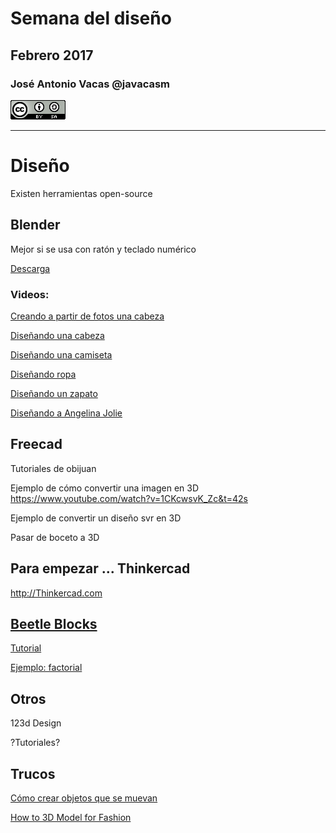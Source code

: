 # Semana del diseño
## Febrero  2017

### José Antonio Vacas @javacasm
![CCbySA](images/CCbySQ_88x31.png)

* *  *

# Diseño

Existen herramientas open-source

## Blender

Mejor si se usa con ratón y teclado numérico

[Descarga](https://www.blender.org/download/)



### Videos:

[Creando a partir de fotos una cabeza](https://www.youtube.com/watch?v=HODBe1adzUQ)

[Diseñando una cabeza](https://www.youtube.com/watch?v=pQVfissJSe4)

[Diseñando una camiseta](https://www.youtube.com/watch?v=Ih2EakutydA)

[Diseñando ropa](https://www.youtube.com/results?search_query=blender+design+clothes)

[Diseñando un zapato](https://www.youtube.com/watch?v=aV6AoxOkX8w)

[Diseñando a Angelina Jolie](https://www.youtube.com/watch?v=Vu6jdSaSVyo)

## Freecad

Tutoriales de obijuan


Ejemplo de cómo convertir una imagen en 3D
https://www.youtube.com/watch?v=1CKcwsvK_Zc&t=42s

Ejemplo de convertir un diseño svr en 3D

Pasar de boceto a 3D  

## Para empezar ... Thinkercad
http://Thinkercad.com


## [Beetle Blocks](http://beetleblocks.com)


[Tutorial](http://www.enlanubetic.com.es/2017/02/beetle-blocks.html#.WJcgrSHhCHv)

[Ejemplo: factorial ](http://beetleblocks.com/run/#present:Username=titi&ProjectName=001%2dnombre%2dfactorial)

## Otros

123d Design

?Tutoriales?


## Trucos

[Cómo crear objetos que se muevan](https://pinshape.com/blog/design-3d-printed-lego/?utm_source=mailchimp&utm_medium=newsletter&utm_campaign=170203newsletter)


[How to 3D Model for Fashion](https://www.instructables.com/id/How-to-3D-Model-for-Fashion-Design/)
